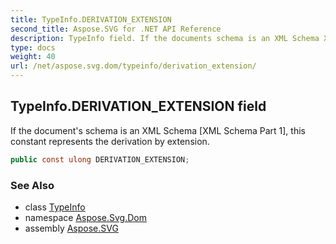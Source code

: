 ```yaml
---
title: TypeInfo.DERIVATION_EXTENSION
second_title: Aspose.SVG for .NET API Reference
description: TypeInfo field. If the documents schema is an XML Schema XML Schema Part 1 this constant represents the derivation by extension
type: docs
weight: 40
url: /net/aspose.svg.dom/typeinfo/derivation_extension/
---
```

## TypeInfo.DERIVATION_EXTENSION field

If the document's schema is an XML Schema [XML Schema Part 1], this constant represents the derivation by extension.

```csharp
public const ulong DERIVATION_EXTENSION;
```

### See Also

* class [TypeInfo](../)
* namespace [Aspose.Svg.Dom](../../typeinfo/)
* assembly [Aspose.SVG](../../../)
